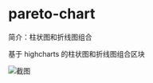 # pareto-chart

简介：柱状图和折线图组合

基于 highcharts 的柱状图和折线图组合区块

![截图](https://unpkg.com/@icedesign/pareto-chart-block/screenshot.png)
